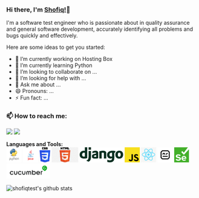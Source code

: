 ### Hi there, I'm [Shofiq!](https://github.com/shofiqtest/shofiq.github-oi)👋

I'm a software test engineer who is passionate about in quality assurance and general software development, accurately identifying all problems and bugs quickly and effectively.

Here are some ideas to get you started:

- 🔭 I’m currently working on Hosting Box
- 🌱 I’m currently learning Python
- 👯 I’m looking to collaborate on ...
- 🤔 I’m looking for help with ...
- 💬 Ask me about ...
- 😄 Pronouns: ...
- ⚡ Fun fact: ...

### 📫 How to reach me:   
   [<img src="https://img.icons8.com/color/48/000000/linkedin.png" width="3.5%"/>](https://www.linkedin.com/in/mdshofiqul/)
  <a href="mailto:shofiqtest@gmail.com"> <img src="https://img.icons8.com/fluent/48/000000/gmail.png" width="3.5%"/> </a>
  
  **Languages and Tools:**  
  <code><img height="40" src="https://github.com/shofiqtest/shofiqtest/blob/master/Images/python.png"></code>
  <code><img height="40" src="https://github.com/shofiqtest/shofiqtest/blob/master/Images/java.png"></code>
  <code><img height="40" src="https://github.com/shofiqtest/shofiqtest/blob/master/Images/css3.png"></code>
  <code><img height="40" src="https://github.com/shofiqtest/shofiqtest/blob/master/Images/html.png"></code>
  <code><img height="40" src="https://github.com/shofiqtest/shofiqtest/blob/master/Images/django.svg"></code>
  <code><img height="40" src="https://github.com/shofiqtest/shofiqtest/blob/master/Images/js.png"></code>
  <code><img height="40" src="https://github.com/shofiqtest/shofiqtest/blob/master/Images/reactjs.png"></code>
  <code><img height="40" src="https://github.com/shofiqtest/shofiqtest/blob/master/Images/robotframework.png"></code>
  <code><img height="40" src="https://github.com/shofiqtest/shofiqtest/blob/master/Images/selenium.png"></code>
  <code><img height="40" src="https://github.com/shofiqtest/shofiqtest/blob/master/Images/cucumber.png"></code>
  
![shofiqtest's github stats](https://github-readme-stats.vercel.app/api?username=shofiqtest)

